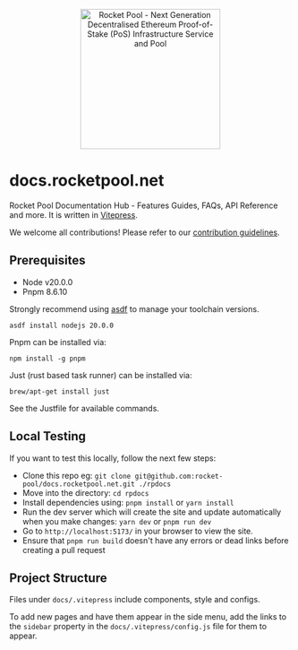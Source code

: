 <p align="center">
  <img src="https://raw.githubusercontent.com/rocket-pool/rocketpool/master/images/logo.png?raw=true" alt="Rocket Pool - Next Generation Decentralised Ethereum Proof-of-Stake (PoS) Infrastructure Service and Pool" width="250" />
</p>

# docs.rocketpool.net

Rocket Pool Documentation Hub - Features Guides, FAQs, API Reference and more. It is written in [Vitepress](https://vitepress.dev/guide/what-is-vitepress).

We welcome all contributions! Please refer to our [contribution guidelines](./contributing.md).

## Prerequisites

- Node v20.0.0
- Pnpm 8.6.10

Strongly recommend using [asdf](https://asdf-vm.com/#/) to manage your toolchain versions.

```
asdf install nodejs 20.0.0
```

Pnpm can be installed via:

```
npm install -g pnpm
```

Just (rust based task runner) can be installed via:

```
brew/apt-get install just
```

See the Justfile for available commands.

## Local Testing

If you want to test this locally, follow the next few steps:

- Clone this repo eg: `git clone git@github.com:rocket-pool/docs.rocketpool.net.git ./rpdocs`
- Move into the directory: `cd rpdocs`
- Install dependencies using: `pnpm install` or `yarn install`
- Run the dev server which will create the site and update automatically when you make changes: `yarn dev` or `pnpm run dev`
- Go to `http://localhost:5173/` in your browser to view the site.
- Ensure that `pnpm run build` doesn't have any errors or dead links before creating a pull request

## Project Structure

Files under `docs/.vitepress` include components, style and configs.

To add new pages and have them appear in the side menu, add the links to the `sidebar` property in the `docs/.vitepress/config.js` file for them to appear.
